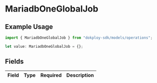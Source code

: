 # MariadbOneGlobalJob

## Example Usage

```typescript
import { MariadbOneGlobalJob } from "dokploy-sdk/models/operations";

let value: MariadbOneGlobalJob = {};
```

## Fields

| Field       | Type        | Required    | Description |
| ----------- | ----------- | ----------- | ----------- |